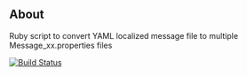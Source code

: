 ## About

  Ruby script to convert YAML localized message file to multiple Message_xx.properties files

  [![Build Status](https://travis-ci.org/justlaputa/yaml2properties.png)](https://travis-ci.org/justlaputa/yaml2properties)
